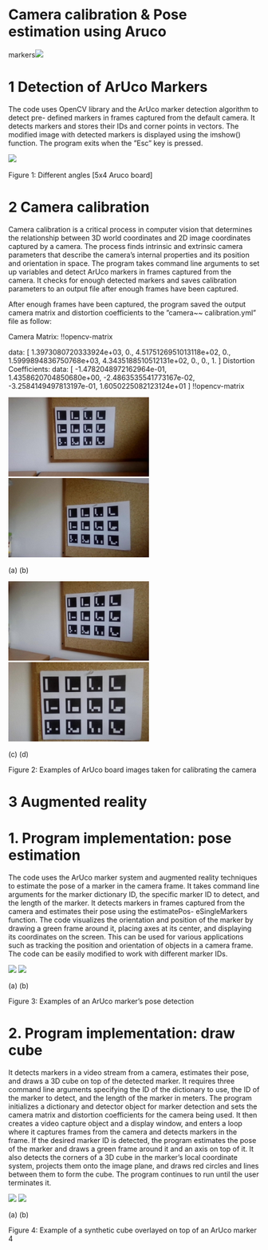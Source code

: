 # Camera calibration & Pose estimation using Aruco

markers![](Aspose.Words.48544de6-9e9b-4905-9655-5852cef83207.001.png)

# 1  Detection of ArUco Markers

The code uses OpenCV library and the ArUco marker detection algorithm to detect pre- defined markers in frames captured from the default camera. It detects markers and stores their IDs and corner points in vectors. The modified image with detected markers is displayed using the imshow() function. The program exits when the ”Esc” key is pressed.

![](Aspose.Words.48544de6-9e9b-4905-9655-5852cef83207.002.png)

Figure 1: Different angles [5x4 Aruco board]

# 2  Camera calibration

Camera calibration is a critical process in computer vision that determines the relationship between 3D world coordinates and 2D image coordinates captured by a camera. The process finds intrinsic and extrinsic camera parameters that describe the camera’s internal properties and its position and orientation in space. The program takes command line arguments to set up variables and detect ArUco markers in frames captured from the camera. It checks for enough detected markers and saves calibration parameters to an output file after enough frames have been captured.

After enough frames have been captured, the program saved the output camera matrix and distortion coefficients to the ”camera~~ calibration.yml” file as follow:

Camera Matrix: !!opencv-matrix

data: [ 1.3973080720333924e+03, 0., 4.5175126951013118e+02, 0., 1.5999894836750768e+03, 4.3435188510512131e+02, 0., 0., 1. ] Distortion Coefficients: data: [ -1.4782048972162964e-01, 1.4358620704850680e+00, -2.4863535541773167e-02, -3.2584149497813197e-01, 1.6050225082123124e+01 ]
!!opencv-matrix

![](Aspose.Words.48544de6-9e9b-4905-9655-5852cef83207.003.jpeg) ![](Aspose.Words.48544de6-9e9b-4905-9655-5852cef83207.004.jpeg)

(a) (b)

![](Aspose.Words.48544de6-9e9b-4905-9655-5852cef83207.005.jpeg) ![](Aspose.Words.48544de6-9e9b-4905-9655-5852cef83207.006.jpeg)

(c) (d)

Figure 2: Examples of ArUco board images taken for calibrating the camera


# 3  Augmented reality
# 1. Program implementation: pose estimation

The code uses the ArUco marker system and augmented reality techniques to estimate the pose of a marker in the camera frame. It takes command line arguments for the marker dictionary ID, the specific marker ID to detect, and the length of the marker. It detects markers in frames captured from the camera and estimates their pose using the estimatePos- eSingleMarkers function. The code visualizes the orientation and position of the marker by drawing a green frame around it, placing axes at its center, and displaying its coordinates on the screen. This can be used for various applications such as tracking the position and orientation of objects in a camera frame. The code can be easily modified to work with different marker IDs.

![](Aspose.Words.48544de6-9e9b-4905-9655-5852cef83207.007.png) ![](Aspose.Words.48544de6-9e9b-4905-9655-5852cef83207.008.png)

(a) (b)

Figure 3: Examples of an ArUco marker’s pose detection

# 2. Program implementation: draw cube

It detects markers in a video stream from a camera, estimates their pose, and draws a 3D cube on top of the detected marker. It requires three command line arguments specifying the ID of the dictionary to use, the ID of the marker to detect, and the length of the marker in meters. The program initializes a dictionary and detector object for marker detection and sets the camera matrix and distortion coefficients for the camera being used. It then creates a video capture object and a display window, and enters a loop where it captures frames from the camera and detects markers in the frame. If the desired marker ID is detected, the program estimates the pose of the marker and draws a green frame around it and an axis on top of it. It also detects the corners of a 3D cube in the marker’s local coordinate system, projects them onto the image plane, and draws red circles and lines between them to form the cube. The program continues to run until the user terminates it.

![](Aspose.Words.48544de6-9e9b-4905-9655-5852cef83207.009.png) ![](Aspose.Words.48544de6-9e9b-4905-9655-5852cef83207.010.png)

(a) (b)

Figure 4: Example of a synthetic cube overlayed on top of an ArUco marker
4
